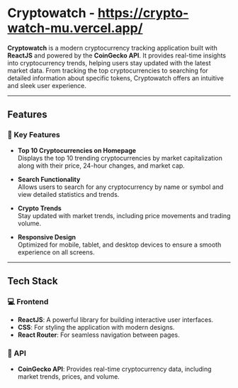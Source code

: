 # Cryptowatch - https://crypto-watch-mu.vercel.app/

**Cryptowatch** is a modern cryptocurrency tracking application built with **ReactJS** and powered by the **CoinGecko API**. It provides real-time insights into cryptocurrency trends, helping users stay updated with the latest market data. From tracking the top cryptocurrencies to searching for detailed information about specific tokens, Cryptowatch offers an intuitive and sleek user experience.

---

## Features

### 🚀 Key Features
- **Top 10 Cryptocurrencies on Homepage**  
   Displays the top 10 trending cryptocurrencies by market capitalization along with their price, 24-hour changes, and market cap.

- **Search Functionality**  
   Allows users to search for any cryptocurrency by name or symbol and view detailed statistics and trends.

- **Crypto Trends**  
   Stay updated with market trends, including price movements and trading volume.

- **Responsive Design**  
   Optimized for mobile, tablet, and desktop devices to ensure a smooth experience on all screens.

---

## Tech Stack

### 💻 Frontend
- **ReactJS**: A powerful library for building interactive user interfaces.
- **CSS**: For styling the application with modern designs.
- **React Router**: For seamless navigation between pages.

### 🔗 API
- **CoinGecko API**: Provides real-time cryptocurrency data, including market trends, prices, and volume.

